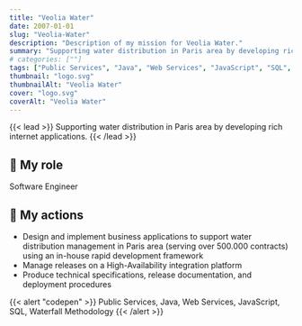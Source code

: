 ```yaml
---
title: "Veolia Water"
date: 2007-01-01
slug: "Veolia-Water"
description: "Description of my mission for Veolia Water."
summary: "Supporting water distribution in Paris area by developing rich internet applications."
# categories: [""]
tags: ["Public Services", "Java", "Web Services", "JavaScript", "SQL", "Waterfall Methodology"]
thumbnail: "logo.svg"
thumbnailAlt: "Veolia Water"
cover: "logo.svg"
coverAlt: "Veolia Water"
---
```


{{< lead >}}
Supporting water distribution in Paris area by developing rich internet applications.
{{< /lead >}}

## :necktie: My role

Software Engineer

## :dart: My actions

* Design and implement business applications to support water distribution management in Paris area
(serving over 500.000 contracts) using an in-house rapid development framework
* Manage releases on a High-Availability integration platform
* Produce technical specifications, release documentation, and deployment procedures

{{< alert "codepen" >}}
Public Services, Java, Web Services, JavaScript, SQL, Waterfall Methodology
{{< /alert >}}
